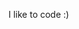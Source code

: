 I like to code :)

<!---
austephner/austephner is a ✨ special ✨ repository because its `README.md` (this file) appears on your GitHub profile.
You can click the Preview link to take a look at your changes.
--->
